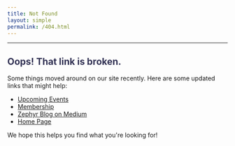 ```yaml
---
title: Not Found
layout: simple
permalink: /404.html
---
```


---

<h2 style="color: #335;"> Oops! That link is broken. </h2>

Some things moved around on our site recently. Here are some updated links that might help:

- [Upcoming Events](https://zephyrtransport.org/#events)
- [Membership](https://zephyrtransport.org/membership)
- [Zephyr Blog on Medium](https://medium.com/zephyrfoundation)
- [Home Page](https://zephyrtransport.org)

We hope this helps you find what you're looking for!

<br/><br/><br/>
